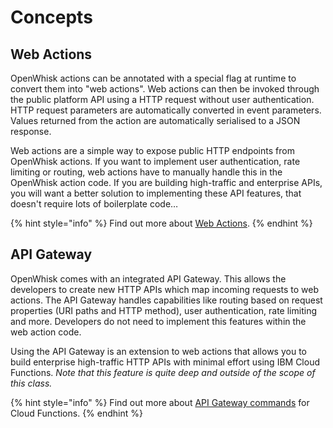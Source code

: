 <!--
#
# Licensed to the Apache Software Foundation (ASF) under one or more
# contributor license agreements.  See the NOTICE file distributed with
# this work for additional information regarding copyright ownership.
# The ASF licenses this file to You under the Apache License, Version 2.0
# (the "License"); you may not use this file except in compliance with
# the License.  You may obtain a copy of the License at
#
#     http://www.apache.org/licenses/LICENSE-2.0
#
# Unless required by applicable law or agreed to in writing, software
# distributed under the License is distributed on an "AS IS" BASIS,
# WITHOUT WARRANTIES OR CONDITIONS OF ANY KIND, either express or implied.
# See the License for the specific language governing permissions and
# limitations under the License.
#
-->

# Concepts

## Web Actions

OpenWhisk actions can be annotated with a special flag at runtime to convert them into "web actions". Web actions can then be invoked through the public platform API using a HTTP request without user authentication. HTTP request parameters are automatically converted in event parameters. Values returned from the action are automatically serialised to a JSON response.

Web actions are a simple way to expose public HTTP endpoints from OpenWhisk actions. If you want to implement user authentication, rate limiting or routing, web actions have to manually handle this in the OpenWhisk action code. If you are building high-traffic and enterprise APIs, you will want a better solution to implementing these API features, that doesn't require lots of boilerplate code…

{% hint style="info" %}
Find out more about [Web Actions](https://cloud.ibm.com/docs/openwhisk?topic=cloud-functions-actions_web).
{% endhint %}

## API Gateway

OpenWhisk comes with an integrated API Gateway. This allows the developers to create new HTTP APIs which map incoming requests to web actions. The API Gateway handles capabilities like routing based on request properties \(URI paths and HTTP method\), user authentication, rate limiting and more. Developers do not need to implement this features within the web action code.

Using the API Gateway is an extension to web actions that allows you to build enterprise high-traffic HTTP APIs with minimal effort using IBM Cloud Functions. _Note that this feature is quite deep and outside of the scope of this class._

{% hint style="info" %}
Find out more about [API Gateway commands](https://cloud.ibm.com/docs/openwhisk?topic=cloud-functions-cli-plugin-functions-cli#cli_api) for Cloud Functions.
{% endhint %}
